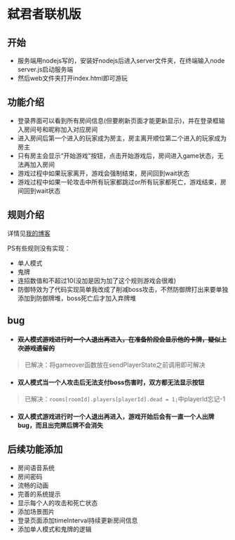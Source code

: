 # 弑君者联机版
## 开始
- 服务端用nodejs写的，安装好nodejs后进入server文件夹，在终端输入node server.js启动服务端
- 然后web文件夹打开index.html即可游玩
## 功能介绍
- 登录界面可以看到所有房间信息(但要刷新页面才能更新显示)，并在登录框输入房间号和昵称加入对应房间
- 进入房间后第一个进入的玩家成为房主，房主离开顺位第二个进入的玩家成为房主
- 只有房主会显示“开始游戏”按钮，点击开始游戏后，房间进入game状态，无法再加入房间
- 游戏过程中如果玩家离开，游戏会强制结束，房间回到wait状态
- 游戏过程中如果一轮攻击中所有玩家都跳过or所有玩家都死亡，游戏结束，房间回到wait状态
## 规则介绍
详情见[我的博客](http://47.96.132.249/index.php/2023/11/26/%e5%bc%91%e5%90%9b%e8%80%85%e6%89%91%e5%85%8b%e6%a1%8c%e6%b8%b8%e8%a7%84%e5%88%99/)

PS有些规则没有实现：
- 单人模式
- 鬼牌
- 连招数值和不超过10(没加是因为加了这个规则游戏会很难)
- 防御特效为了代码实现简单我改成了削减boss攻击，不然防御牌打出来要单独添加到防御牌堆，boss死亡后才加入弃牌堆
## bug
- #### ~~双人模式游戏进行时一个人退出再进入，在准备阶段会显示他的卡牌，疑似上次游戏遗留的~~
> 已解决：将gameover函数放在sendPlayerState之前调用即可解决
- #### 双人模式当一个人攻击后无法支付boss伤害时，双方都无法显示按钮
> 已解决：`rooms[roomId].players[playerId].dead = 1;`中playerId忘记-1
- #### 双人模式游戏进行时一个人退出再进入，游戏开始后会有一直一个人出牌bug，而且出完牌后牌不会消失

## 后续功能添加
- 房间语音系统
- 房间密码
- 流畅的动画
- 完善的系统提示
- 显示每个人的攻击和死亡状态
- 添加场景图片
- 登录页面添加timeInterval持续更新房间信息
- 添加单人模式和鬼牌的逻辑